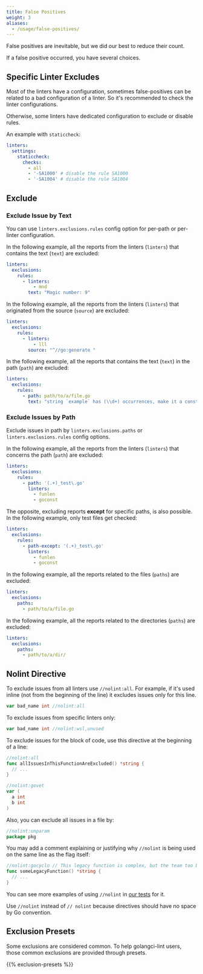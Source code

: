 ```yaml
---
title: False Positives
weight: 3
aliases:
  - /usage/false-positives/
---
```


False positives are inevitable, but we did our best to reduce their count.

If a false positive occurred, you have several choices.

## Specific Linter Excludes

Most of the linters have a configuration, sometimes false-positives can be related to a bad configuration of a linter.
So it's recommended to check the linter configurations.

Otherwise, some linters have dedicated configuration to exclude or disable rules.

An example with `staticcheck`:

```yaml
linters:
  settings:
    staticcheck:
      checks:
        - all
        - '-SA1000' # disable the rule SA1000
        - '-SA1004' # disable the rule SA1004
```

## Exclude

### Exclude Issue by Text

You can use `linters.exclusions.rules` config option for per-path or per-linter configuration.

In the following example, all the reports from the linters (`linters`) that contains the text (`text`) are excluded:

```yaml
linters:
  exclusions:
    rules:
      - linters:
          - mnd
        text: "Magic number: 9"
```

In the following example, all the reports from the linters (`linters`) that originated from the source (`source`) are excluded:

```yaml
linters:
  exclusions:
    rules:
      - linters:
          - lll
        source: "^//go:generate "
```

In the following example, all the reports that contains the text (`text`) in the path (`path`) are excluded:

```yaml
linters:
  exclusions:
    rules:
      - path: path/to/a/file.go
        text: "string `example` has (\\d+) occurrences, make it a constant"
```

### Exclude Issues by Path

Exclude issues in path by `linters.exclusions.paths` or `linters.exclusions.rules` config options.

In the following example, all the reports from the linters (`linters`) that concerns the path (`path`) are excluded:

```yaml
linters:
  exclusions:
    rules:
      - path: '(.+)_test\.go'
        linters:
          - funlen
          - goconst
```

The opposite, excluding reports **except** for specific paths, is also possible.
In the following example, only test files get checked:

```yaml
linters:
  exclusions:
    rules:
      - path-except: '(.+)_test\.go'
        linters:
          - funlen
          - goconst
```

In the following example, all the reports related to the files (`paths`) are excluded:

```yaml
linters:
  exclusions:
    paths:
      - path/to/a/file.go
```

In the following example, all the reports related to the directories (`paths`) are excluded:

```yaml
linters:
  exclusions:
    paths:
      - path/to/a/dir/
```

## Nolint Directive

To exclude issues from all linters use `//nolint:all`.
For example, if it's used inline (not from the beginning of the line) it excludes issues only for this line.

```go
var bad_name int //nolint:all
```

To exclude issues from specific linters only:

```go
var bad_name int //nolint:wsl,unused
```

To exclude issues for the block of code, use this directive at the beginning of a line:

```go
//nolint:all
func allIssuesInThisFunctionAreExcluded() *string {
  // ...
}

//nolint:govet
var (
  a int
  b int
)
```

Also, you can exclude all issues in a file by:

```go
//nolint:unparam
package pkg
```

You may add a comment explaining or justifying why `//nolint` is being used on the same line as the flag itself:

```go
//nolint:gocyclo // This legacy function is complex, but the team too busy to simplify it
func someLegacyFunction() *string {
  // ...
}
```

You can see more examples of using `//nolint` in [our tests](https://github.com/golangci/golangci-lint/tree/HEAD/pkg/result/processors/testdata) for it.

Use `//nolint` instead of `// nolint` because directives should have no space by Go convention.

## Exclusion Presets

Some exclusions are considered common.
To help golangci-lint users, those common exclusions are provided through presets.

{{% exclusion-presets %}}
